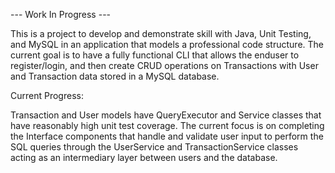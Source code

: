 --- Work In Progress  ---

This is a project to develop and demonstrate skill with Java, Unit Testing, and MySQL in an application that models a professional code structure. 
The current goal is to have a fully functional CLI that allows the enduser to register/login, and then create CRUD operations on Transactions with 
User and Transaction data stored in a MySQL database.

Current Progress:

Transaction and User models have QueryExecutor and Service classes that have reasonably high unit test coverage. 
The current focus is on completing the Interface components that handle and validate user input to perform the SQL
queries through the UserService and TransactionService classes acting as an intermediary layer between users and the database. 
